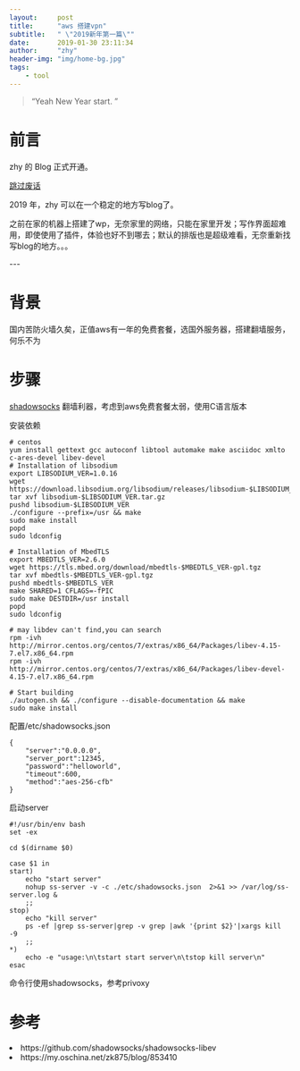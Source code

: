 ```yaml
---
layout:     post
title:      "aws 搭建vpn"
subtitle:   " \"2019新年第一篇\""
date:       2019-01-30 23:11:34
author:     "zhy"
header-img: "img/home-bg.jpg"
tags:
    - tool
---
```


> “Yeah New Year start. ”


# 前言

zhy 的 Blog 正式开通。

[跳过废话](#build)



2019 年，zhy 可以在一个稳定的地方写blog了。

之前在家的机器上搭建了wp，无奈家里的网络，只能在家里开发；写作界面超难用，即使使用了插件，体验也好不到哪去；默认的排版也是超级难看，无奈重新找写blog的地方。。。


<p id = "build"></p>
---


# 背景

国内苦防火墙久矣，正值aws有一年的免费套餐，选国外服务器，搭建翻墙服务，何乐不为

# 步骤
[shadowsocks](https://github.com/shadowsocks/shadowsocks-libev) 翻墙利器，考虑到aws免费套餐太弱，使用C语言版本

安装依赖

```
# centos
yum install gettext gcc autoconf libtool automake make asciidoc xmlto c-ares-devel libev-devel
# Installation of libsodium
export LIBSODIUM_VER=1.0.16
wget https://download.libsodium.org/libsodium/releases/libsodium-$LIBSODIUM_VER.tar.gz
tar xvf libsodium-$LIBSODIUM_VER.tar.gz
pushd libsodium-$LIBSODIUM_VER
./configure --prefix=/usr && make
sudo make install
popd
sudo ldconfig

# Installation of MbedTLS
export MBEDTLS_VER=2.6.0
wget https://tls.mbed.org/download/mbedtls-$MBEDTLS_VER-gpl.tgz
tar xvf mbedtls-$MBEDTLS_VER-gpl.tgz
pushd mbedtls-$MBEDTLS_VER
make SHARED=1 CFLAGS=-fPIC
sudo make DESTDIR=/usr install
popd
sudo ldconfig

# may libdev can't find,you can search 
rpm -ivh http://mirror.centos.org/centos/7/extras/x86_64/Packages/libev-4.15-7.el7.x86_64.rpm
rpm -ivh http://mirror.centos.org/centos/7/extras/x86_64/Packages/libev-devel-4.15-7.el7.x86_64.rpm

# Start building
./autogen.sh && ./configure --disable-documentation && make
sudo make install
```
配置/etc/shadowsocks.json

```
{
    "server":"0.0.0.0",
    "server_port":12345,
    "password":"helloworld",
    "timeout":600,
    "method":"aes-256-cfb"
}
```
启动server

```
#!/usr/bin/env bash
set -ex

cd $(dirname $0)

case $1 in
start)
	echo "start server"
	nohup ss-server -v -c ./etc/shadowsocks.json  2>&1 >> /var/log/ss-server.log &
	;;
stop)
	echo "kill server"
	ps -ef |grep ss-server|grep -v grep |awk '{print $2}'|xargs kill -9
	;;
*)
	echo -e "usage:\n\tstart start server\n\tstop kill server\n"
esac
```
命令行使用shadowsocks，参考privoxy

# 参考
<lo>
<li>https://github.com/shadowsocks/shadowsocks-libev
<li>https://my.oschina.net/zk875/blog/853410
<lo>
